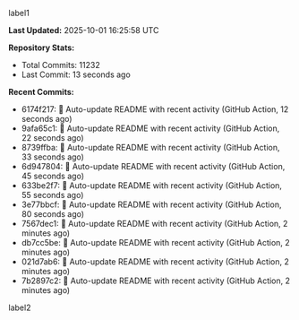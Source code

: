 
label1 
<!-- ACTIVITY_START -->
**Last Updated:** 2025-10-01 16:25:58 UTC

**Repository Stats:**
- Total Commits: 11232
- Last Commit: 13 seconds ago

**Recent Commits:**
- 6174f217: 🤖 Auto-update README with recent activity (GitHub Action, 12 seconds ago)
- 9afa65c1: 🤖 Auto-update README with recent activity (GitHub Action, 22 seconds ago)
- 8739ffba: 🤖 Auto-update README with recent activity (GitHub Action, 33 seconds ago)
- 6d947804: 🤖 Auto-update README with recent activity (GitHub Action, 45 seconds ago)
- 633be2f7: 🤖 Auto-update README with recent activity (GitHub Action, 55 seconds ago)
- 3e77bbcf: 🤖 Auto-update README with recent activity (GitHub Action, 80 seconds ago)
- 7567dec1: 🤖 Auto-update README with recent activity (GitHub Action, 2 minutes ago)
- db7cc5be: 🤖 Auto-update README with recent activity (GitHub Action, 2 minutes ago)
- 021d7ab6: 🤖 Auto-update README with recent activity (GitHub Action, 2 minutes ago)
- 7b2897c2: 🤖 Auto-update README with recent activity (GitHub Action, 2 minutes ago)
<!-- ACTIVITY_END -->

label2

